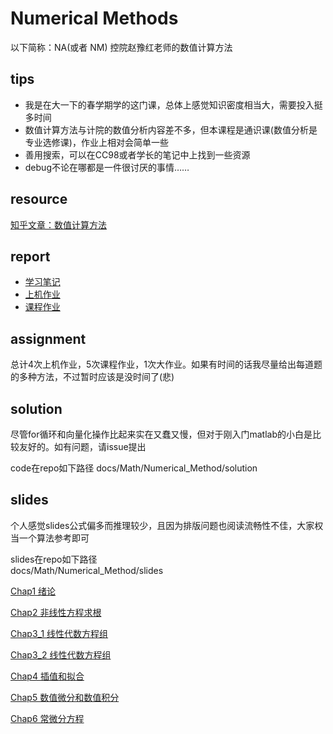 # Numerical Methods
以下简称：NA(或者 NM) 
控院赵豫红老师的数值计算方法
## tips

- 我是在大一下的春学期学的这门课，总体上感觉知识密度相当大，需要投入挺多时间
- 数值计算方法与计院的数值分析内容差不多，但本课程是通识课(数值分析是专业选修课)，作业上相对会简单一些
- 善用搜索，可以在CC98或者学长的笔记中上找到一些资源
- debug不论在哪都是一件很讨厌的事情……

## resource
[知乎文章：数值计算方法](https://zhuanlan.zhihu.com/p/114297823)

## report
+ [学习笔记](Note.md)
+ [上机作业](Lab.md)
+ [课程作业](Homework.md)

## assignment
总计4次上机作业，5次课程作业，1次大作业。如果有时间的话我尽量给出每道题的多种方法，不过暂时应该是没时间了(悲)

## solution
尽管for循环和向量化操作比起来实在又蠢又慢，但对于刚入门matlab的小白是比较友好的。如有问题，请issue提出

code在repo如下路径
docs/Math/Numerical_Method/solution


## slides
个人感觉slides公式偏多而推理较少，且因为排版问题也阅读流畅性不佳，大家权当一个算法参考即可

slides在repo如下路径  
docs/Math/Numerical_Method/slides

[Chap1 绪论](slides/chap1_2024.pdf)

[Chap2 非线性方程求根](slides/chap2_2024.pdf)

[Chap3_1 线性代数方程组](slides/chap3_1_2024.pdf)

[Chap3_2 线性代数方程组](slides/chap3_2_2024.pdf)

[Chap4 插值和拟合](slides/chap4_2024.pdf)

[Chap5 数值微分和数值积分](slides/chap5_2024.pdf)

[Chap6 常微分方程](slides/chap6_2024.pdf)